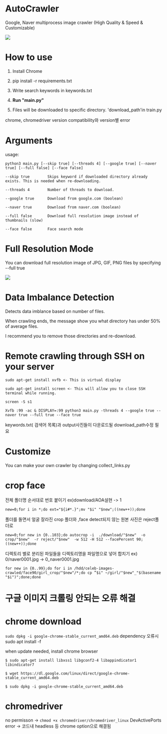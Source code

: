 # AutoCrawler
Google, Naver multiprocess image crawler (High Quality & Speed & Customizable)

![](docs/animation.gif)

# How to use

1. Install Chrome

2. pip install -r requirements.txt

3. Write search keywords in keywords.txt

4. **Run "main.py"**

5. Files will be downloaded to specific directory. 'download_path'in train.py

chrome, chromedriver version compatibility와 version별 error 

# Arguments
usage:
```
python3 main.py [--skip true] [--threads 4] [--google true] [--naver true] [--full false] [--face false]
```

```
--skip true        Skips keyword if downloaded directory already exists. This is needed when re-downloading.

--threads 4        Number of threads to download.

--google true      Download from google.com (boolean)

--naver true       Download from naver.com (boolean)

--full false       Download full resolution image instead of thumbnails (slow)

--face false       Face search mode
```


# Full Resolution Mode

You can download full resolution image of JPG, GIF, PNG files by specifying --full true

![](docs/full.gif)



# Data Imbalance Detection

Detects data imblance based on number of files.

When crawling ends, the message show you what directory has under 50% of average files.

I recommend you to remove those directories and re-download.


# Remote crawling through SSH on your server

```
sudo apt-get install xvfb <- This is virtual display

sudo apt-get install screen <- This will allow you to close SSH terminal while running.

screen -S s1

Xvfb :99 -ac & DISPLAY=:99 python3 main.py -threads 4 --google true --naver true --full true --face true
```

keywords.txt( 검색어 목록)과 output사진들이 다운로드될 download_path수정 필요

# Customize

You can make your own crawler by changing collect_links.py


# crop face 

전체 폴더명 순서대로 번호 붙이기
ex)download/AOA설현 -> 1
```
new=0;for i in *;do ext="${i#*.}";mv "$i" "$new";((new++));done
```
폴더를 돌면서 얼굴 잘라진 crop 폴더와 ,face detect되지 않는 원본 사진은 reject폴더로
```
new=0;for new in {0..103};do autocrop -i  ./download/"$new"  -o crop/"$new"  -r reject/"$new"  -w 512 -H 512 --facePercent 90;((new++));done
```
디렉토리 별로 분리된 파일들을 디렉토리명을 파일명으로 넣어 합치기
ex) 0/naver0001.jpg -> 0_naver0001.jpg
```
for new in {0..99};do for i in /hdd/celeb-images-crawled/face90/girl_crop/"$new"/*;do cp ”$i" ~/girl/"$new"_"$(basename "$i")";done;done
```

# 구글 이미지 크롤링 안되는 오류 해결

# chrome download

```sudo dpkg -i google-chrome-stable_current_amd64.deb```
dependency 오류시 sudo apt install -f 

when update needed, install chrome browser
```
$ sudo apt-get install libxss1 libgconf2-4 libappindicator1 libindicator7

$ wget https://dl.google.com/linux/direct/google-chrome-stable_current_amd64.deb 

$ sudo dpkg -i google-chrome-stable_current_amd64.deb
```

# chromedriver
no permisson -> ```chmod +x chromedriver/chromedriver_linux```
DevActivePorts error -> 코드내 headless 등 chrome option으로 해결됨
